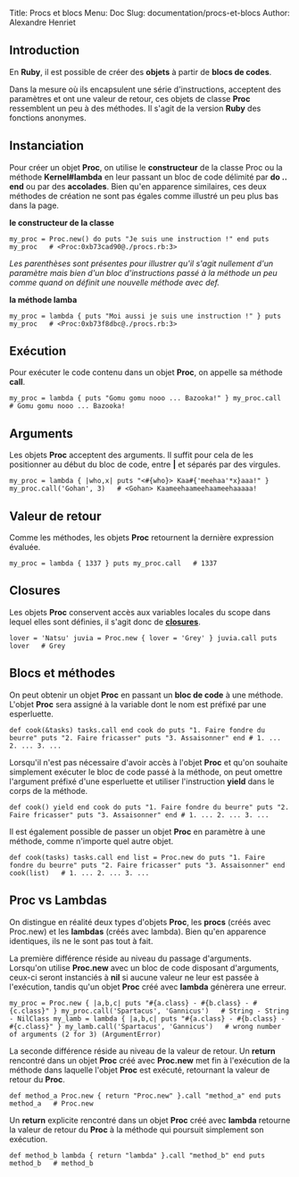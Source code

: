 Title: Procs et blocs
Menu: Doc
Slug: documentation/procs-et-blocs
Author: Alexandre Henriet

Introduction
------------

En **Ruby**, il est possible de créer des **objets** à partir de **blocs
de codes**.

Dans la mesure où ils encapsulent une série d'instructions, acceptent
des paramètres et ont une valeur de retour, ces objets de classe
**Proc** ressemblent un peu à des méthodes. Il s'agit de la version
**Ruby** des fonctions anonymes.

Instanciation
-------------

Pour créer un objet **Proc**, on utilise le **constructeur** de la
classe Proc ou la méthode **Kernel\#lambda** en leur passant un bloc de
code délimité par **do .. end** ou par des **accolades**. Bien qu'en
apparence similaires, ces deux méthodes de création ne sont pas égales
comme illustré un peu plus bas dans la page.

**le constructeur de la classe**

`my_proc = Proc.new() do
  puts "Je suis une instruction !"
end
puts my_proc   # <Proc:0xb73cad90@./procs.rb:3>`

*Les parenthèses sont présentes pour illustrer qu'il s'agit nullement
d'un paramètre mais bien d'un bloc d'instructions passé à la méthode un
peu comme quand on définit une nouvelle méthode avec def.*

**la méthode lamba**

`my_proc = lambda {
  puts "Moi aussi je suis une instruction !"
}
puts my_proc   # <Proc:0xb73f8dbc@./procs.rb:3>`

Exécution
---------

Pour exécuter le code contenu dans un objet **Proc**, on appelle sa
méthode **call**.

`my_proc = lambda {
  puts "Gomu gomu nooo ... Bazooka!"
}
my_proc.call   # Gomu gomu nooo ... Bazooka!`

Arguments
---------

Les objets **Proc** acceptent des arguments. Il suffit pour cela de les
positionner au début du bloc de code, entre **|** et séparés par des
virgules.

`my_proc = lambda { |who,x|
  puts "<#{who}> Kaa#{'meehaa'*x}aaa!"
}
my_proc.call('Gohan', 3)   # <Gohan> Kaameehaameehaameehaaaaa!`

Valeur de retour
----------------

Comme les méthodes, les objets **Proc** retournent la dernière
expression évaluée.

`my_proc = lambda {
  1337
}
puts my_proc.call   # 1337`

Closures
--------

Les objets **Proc** conservent accès aux variables locales du scope dans
lequel elles sont définies, il s'agit donc de **[closures](http://fr.wikipedia.org/wiki/Fermeture_(informatique))**.

`lover = 'Natsu'
juvia = Proc.new {
  lover = 'Grey'
}
juvia.call
puts lover   # Grey`

Blocs et méthodes
-----------------

On peut obtenir un objet **Proc** en passant un **bloc de code** à une
méthode. L'objet **Proc** sera assigné à la variable dont le nom est
préfixé par une esperluette.

`def cook(&tasks)
  tasks.call
end
cook do
  puts "1. Faire fondre du beurre"
  puts "2. Faire fricasser"
  puts "3. Assaisonner"
end # 1. ... 2. ... 3. ...`

Lorsqu'il n'est pas nécessaire d'avoir accès à l'objet **Proc** et qu'on
souhaite simplement exécuter le bloc de code passé à la méthode, on peut
omettre l'argument préfixé d'une esperluette et utiliser l'instruction
**yield** dans le corps de la méthode.

`def cook()
  yield
end
cook do
  puts "1. Faire fondre du beurre"
  puts "2. Faire fricasser"
  puts "3. Assaisonner"
end # 1. ... 2. ... 3. ...`

Il est également possible de passer un objet **Proc** en paramètre à une
méthode, comme n'importe quel autre objet.

`def cook(tasks)
  tasks.call
end
list = Proc.new do
  puts "1. Faire fondre du beurre"
  puts "2. Faire fricasser"
  puts "3. Assaisonner"
end
cook(list)   # 1. ... 2. ... 3. ...`

Proc vs Lambdas
---------------

On distingue en réalité deux types d'objets **Proc**, les **procs**
(créés avec Proc.new) et les **lambdas** (créés avec lambda). Bien qu'en
apparence identiques, ils ne le sont pas tout à fait.

La première différence réside au niveau du passage d'arguments.
Lorsqu'on utilise **Proc.new** avec un bloc de code disposant
d'arguments, ceux-ci seront instanciés à **nil** si aucune valeur ne
leur est passée à l'exécution, tandis qu'un objet **Proc** créé avec
**lambda** génèrera une erreur.

`my_proc = Proc.new { |a,b,c| puts "#{a.class} - #{b.class} - #{c.class}" }
my_proc.call('Spartacus', 'Gannicus')   # String - String - NilClass
my_lamb = lambda { |a,b,c| puts "#{a.class} - #{b.class} - #{c.class}" }
my_lamb.call('Spartacus', 'Gannicus')   # wrong number of arguments (2 for 3) (ArgumentError)`

La seconde différence réside au niveau de la valeur de retour. Un
**return** rencontré dans un objet **Proc** créé avec **Proc.new** met
fin à l'exécution de la méthode dans laquelle l'objet **Proc** est
exécuté, retournant la valeur de retour du **Proc**.

`def method_a
  Proc.new { return "Proc.new" }.call
  "method_a"
end
puts method_a   # Proc.new`

Un **return** explicite rencontré dans un objet **Proc** créé avec
**lambda** retourne la valeur de retour du **Proc** à la méthode qui
poursuit simplement son exécution.

`def method_b
  lambda { return "lambda" }.call
  "method_b"
end
puts method_b   # method_b`
